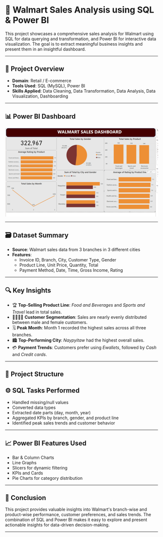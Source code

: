 # 🛒 Walmart Sales Analysis using SQL & Power BI

This project showcases a comprehensive sales analysis for Walmart using SQL for data querying and transformation, and Power BI for interactive data visualization. The goal is to extract meaningful business insights and present them in an insightful dashboard.

---

## 📌 Project Overview

- **Domain**: Retail / E-commerce
- **Tools Used**: SQL (MySQL), Power BI
- **Skills Applied**: Data Cleaning, Data Transformation, Data Analysis, Data Visualization, Dashboarding

---

## 📊 Power BI Dashboard

![Walmart Sales Dashboard](walmart_sales_dashboard.png)

---

## 🗃️ Dataset Summary

- **Source**: Walmart sales data from 3 branches in 3 different cities
- **Features**:
  - Invoice ID, Branch, City, Customer Type, Gender
  - Product Line, Unit Price, Quantity, Total
  - Payment Method, Date, Time, Gross Income, Rating

---

## 🔍 Key Insights

- 🏆 **Top-Selling Product Line**: *Food and Beverages* and *Sports and Travel* lead in total sales.
- 👨‍👩‍👧‍👦 **Customer Segmentation**: Sales are nearly evenly distributed between male and female customers.
- 🗓️ **Peak Month**: Month 1 recorded the highest sales across all three branches.
- 🏙️ **Top-Performing City**: *Naypyitaw* had the highest overall sales.
- 💳 **Payment Trends**: Customers prefer using *Ewallets*, followed by *Cash* and *Credit cards*.

---

## 📁 Project Structure

## ⚙️ SQL Tasks Performed

- Handled missing/null values
- Converted data types
- Extracted date parts (day, month, year)
- Aggregated KPIs by branch, gender, and product line
- Identified peak sales trends and customer behavior

---

## 📈 Power BI Features Used

- Bar & Column Charts
- Line Graphs
- Slicers for dynamic filtering
- KPIs and Cards
- Pie Charts for category distribution

---

## 📌 Conclusion

This project provides valuable insights into Walmart's branch-wise and product-wise performance, customer preferences, and sales trends. The combination of SQL and Power BI makes it easy to explore and present actionable insights for data-driven decision-making.

---
